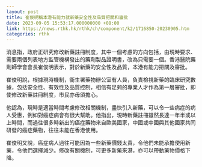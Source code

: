 ```yaml
---
layout: post
title: 崔俊明稱本港有能力就新藥安全性及品質把關和審批
date: 2023-09-05 15:53:17.000000000 +08:00
link: https://news.rthk.hk/rthk/ch/component/k2/1716850-20230905.htm
categories: rthk
---
```


消息指，政府正研究修改新藥註冊制度，其中一個考慮的方向包括，由現時要求、需要兩個列表地方監管機構發出的藥劑製品證明書，改為只需要一個。香港醫院藥劑師學會會長崔俊明表示，對於新藥的安全性及品質，本港有能力把關及審批。

崔俊明說，根據現時機制，衞生署藥物辦公室有人員，負責檢視新藥的臨床研究數據，包括安全性、有效性及品質控制，相信有足夠的專業人才作為第一層審批，即使修改新藥註冊制度，市民亦毋須擔心。

他認為，現時是適當時間考慮修改相關機制，盡快引入新藥，可以令一些病症的病人受惠，例如對癌症病會有很大幫助。他指出，現時新藥註冊雖然長達一年半或以上時間，而過往很多時新出的癌症藥物來自歐美國家，中國或中國與其他國家共同研發的癌症藥物，往往未能在香港使用。

崔俊明又說，癌症病人過往可能因為一些新藥價錢太貴，令他們未能承擔使用新藥，令他們選擇減少。修改有關機制，可更多新藥來港，亦可以帶動藥物價格下降。
